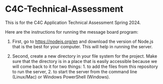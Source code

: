 # C4C-Technical-Assessment
This is for the C4C Application Technical Assessment Spring 2024.

Here are the instructions for running the message board program: 

1. First, go to https://nodejs.org/en and download the version of Node.js that is the best for your computer. This will help in running the server. 

2. Second, create a new directory in your file system for the project. Make sure that the directory is in a place that is easily accessible because we will come back to it for two things: 1. to add the files from this repository to run the server, 2. to start the server from the command line (Linux/Mac) or Windows PowerShell (Windows). 
